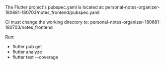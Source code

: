 The Flutter project's pubspec.yaml is located at:
personal-notes-organizer-180681-180703/notes_frontend/pubspec.yaml

CI must change the working directory to:
personal-notes-organizer-180681-180703/notes_frontend

Run:
- flutter pub get
- flutter analyze
- flutter test --coverage
